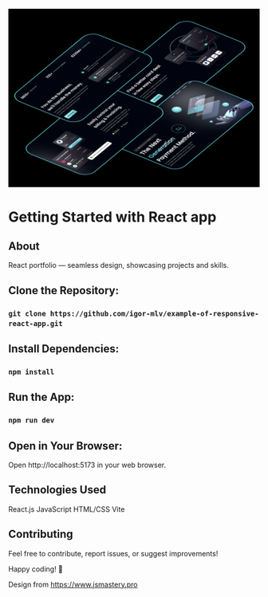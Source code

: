 ![website exapmle](web_example.png)

# Getting Started with React app

## About

React portfolio — seamless design, showcasing projects and skills.


## Clone the Repository:

### `git clone https://github.com/igor-mlv/example-of-responsive-react-app.git`


## Install Dependencies:

### `npm install`


## Run the App:

### `npm run dev`


## Open in Your Browser:

Open http://localhost:5173 in your web browser.


## Technologies Used

React.js
JavaScript
HTML/CSS
Vite


## Contributing

Feel free to contribute, report issues, or suggest improvements!

Happy coding! 🚀

Design from https://www.jsmastery.pro

